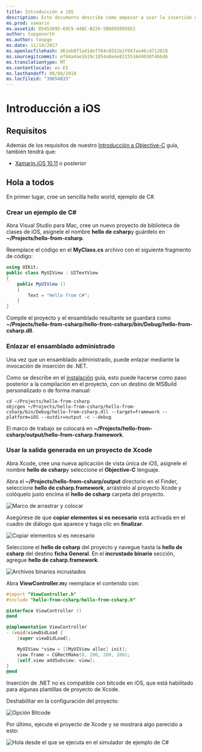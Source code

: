 ```yaml
---
title: Introducción a iOS
description: Este documento describe cómo empezar a usar la inserción de .NET con iOS. Describe los requisitos y presenta una aplicación de ejemplo para demostrar cómo enlazar un ensamblado administrado y usar la salida en un proyecto de Xcode.
ms.prod: xamarin
ms.assetid: D5453695-69C9-44BC-B226-5B86950956E2
author: topgenorth
ms.author: toopge
ms.date: 11/14/2017
ms.openlocfilehash: d61eb8f1ad1def764c8552b2f047aa46cd712018
ms.sourcegitcommit: ef04a4ae1b19c1854a8e4e8315516d4030f4bbd6
ms.translationtype: MT
ms.contentlocale: es-ES
ms.lasthandoff: 08/08/2018
ms.locfileid: "39654833"
---
```

# <a name="getting-started-with-ios"></a>Introducción a iOS

## <a name="requirements"></a>Requisitos

Además de los requisitos de nuestro [Introducción a Objective-C](~/tools/dotnet-embedding/get-started/objective-c/index.md) guía, también tendrá que:

* [Xamarin.iOS 10.11](https://visualstudio.microsoft.com/xamarin/) o posterior

## <a name="hello-world"></a>Hola a todos

En primer lugar, cree un sencilla hello world, ejemplo de C#.

### <a name="create-c-sample"></a>Crear un ejemplo de C#

Abra Visual Studio para Mac, cree un nuevo proyecto de biblioteca de clases de iOS, asígnele el nombre **hello de csharp**y guárdelo en **~/Projects/hello-from-csharp**.

Reemplace el código en el **MyClass.cs** archivo con el siguiente fragmento de código:

```csharp
using UIKit;
public class MyUIView : UITextView
{
    public MyUIView ()
    {
        Text = "Hello from C#";
    }
}
```

Compile el proyecto y el ensamblado resultante se guardará como **~/Projects/hello-from-csharp/hello-from-csharp/bin/Debug/hello-from-csharp.dll**.

### <a name="bind-the-managed-assembly"></a>Enlazar el ensamblado administrado

Una vez que un ensamblado administrado, puede enlazar mediante la invocación de inserción de .NET.

Como se describe en el [instalación](~/tools/dotnet-embedding/get-started/install/install.md) guía, esto puede hacerse como paso posterior a la compilación en el proyecto, con un destino de MSBuild personalizado o de forma manual:

```shell
cd ~/Projects/hello-from-csharp
objcgen ~/Projects/hello-from-csharp/hello-from-csharp/bin/Debug/hello-from-csharp.dll --target=framework --platform=iOS --outdir=output -c --debug
```

El marco de trabajo se colocará en **~/Projects/hello-from-csharp/output/hello-from-csharp.framework**.

### <a name="use-the-generated-output-in-an-xcode-project"></a>Usar la salida generada en un proyecto de Xcode

Abra Xcode, cree una nueva aplicación de vista única de iOS, asígnele el nombre **hello de csharp**y seleccione el **Objective-C** lenguaje.

Abra el **~/Projects/hello-from-csharp/output** directorio en el Finder, seleccione **hello de csharp.framework**, arrástrelo al proyecto Xcode y colóquelo justo encima el **hello de csharp**  carpeta del proyecto.

![Marco de arrastrar y colocar](ios-images/hello-from-csharp-ios-drag-drop-framework.png)

Asegúrese de que **copiar elementos si es necesario** está activada en el cuadro de diálogo que aparece y haga clic en **finalizar**.

![Copiar elementos si es necesario](ios-images/hello-from-csharp-ios-copy-items-if-needed.png)

Seleccione el **hello de csharp** del proyecto y navegue hasta la **hello de csharp** del destino **ficha General**. En el **incrustado binario** sección, agregue **hello de csharp.framework**.

![Archivos binarios incrustados](ios-images/hello-from-csharp-ios-embedded-binaries.png)

Abra **ViewController.m**y reemplace el contenido con:

```objective-c
#import "ViewController.h"
#include "hello-from-csharp/hello-from-csharp.h"

@interface ViewController ()
@end

@implementation ViewController
- (void)viewDidLoad {
    [super viewDidLoad];

    MyUIView *view = [[MyUIView alloc] init];
    view.frame = CGRectMake(0, 200, 200, 200);
    [self.view addSubview: view];
}
@end
```

Inserción de .NET no es compatible con bitcode en iOS, que está habilitado para algunas plantillas de proyecto de Xcode. 

Deshabilitar en la configuración del proyecto:

![Opción Bitcode](../../images/ios-bitcode-option.png)

Por último, ejecute el proyecto de Xcode y se mostrará algo parecido a esto:

![Hola desde el que se ejecuta en el simulador de ejemplo de C#](ios-images/hello-from-csharp-ios.png)
